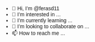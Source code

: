 - 👋 Hi, I’m @ferasd11
- 👀 I’m interested in ...
- 🌱 I’m currently learning ...
- 💞️ I’m looking to collaborate on ...
- 📫 How to reach me ...

<!---
ferasd11/ferasd11 is a ✨ special ✨ repository because its `README.md` (this file) appears on your GitHub profile.
You can click the Preview link to take a look at your changes.
--->
   <!DOCTYPE html>
  <html>
  <head>
    <title></title>
    <style>
      body {
        font-family: Helvetica;
        font-weight: 100;
        display: flex;
        justify-content: center;
      }
      input {
        padding: 0.5em;
        margin: 0.5em;
        font-size: 1em;
        border: 1px solid;
      }

      button {
        padding: 0.5em;
        font-size: 1em;
        margin: 0.5em;
        min-width: 3em;
        border: 1px solid;
        background-color: #eee;
      }
      #add-form {
        display: flex;
        flex-direction: row;
        justify-content: flex-start;
        align-items: center;
      }

      #items {
        list-style: none;
        margin: 0;
        padding: 0;
      }

      #items > li {
        display: flex;
        justify-content: space-between;
        align-items: center;
      }

      .container {
        width: 800px;
        display: flex;
        flex-direction: column;
      }

      #total {
        border-top: 1px solid;
        padding: 0.5em;
        margin-top: 0.5em;
      }
    </style>
  </head>
  <body>
    <div class="container">
      <form id="add-form">
        <label>
          Name:
          <input id="name" type="text" placeholder="Item Name">
        </label>
        <label>
          Price:
          <input id="price" type="number" step="0.01" placeholder="Item Price">
        </label>
        <button id="add" type="submit">Add Item</button>
      </form>

      <ul id="items">
        <!-- Items here -->
      </ul>

      <div id="total">
        <!-- Total here -->
      </div>
    </div>
  
    <script>

      /*
      
      This example covers a wide range of JavaScript features. 

      - JS and DOM
      - Event Listeners 
      - variables 
      - functions 
      - if else conditionals and logic
      - Arrays 
      - Objects
      
      */


      document.querySelector('body').onclick = (e) => {
        console.log('---------------------------------')
        console.log(e.target)
      }

      const addForm = document.getElementById('add-form')
      const inputName = document.getElementById('name')
      const inputPrice = document.getElementById('price')
      const itemsList = document.getElementById('items')
      const divTotal = document.getElementById('total')

      const cart = []

      addForm.onsubmit = function(e) {
        e.preventDefault()
        const name = inputName.value
        const price = inputPrice.value
        
        addToCart(name, price)
        showCart()
      }

      itemsList.onclick = function(e) {
        console.log(e.target)
        if (e.target && e.target.classList.contains('remove')) {
          console.log(e.target.dataset.name)
          removeFromCart(e.target.dataset.name)
        } else if (e.target && e.target.classList.contains('add-one')) {
          addToCart(e.target.dataset.name)
        } else if (e.target && e.target.classList.contains('remove-one')) {
          removeFromCart(e.target.dataset.name, 1)
        }
      }

      itemsList.onchange = function(e) {
        if (e.target && e.target.classList.contains('update')) {
          const qty = parseInt(e.target.value)
          const name = e.target.dataset.name
          updateCart(name, qty)

        }
      }

      function addToCart(name, price) {
        for (let i = 0; i < cart.length; i += 1) {
          if (cart[i].name === name) {
            cart[i].qty += 1
            showCart()
            return true
          }
        }
        cart.push({ name, price, qty: 1})
        showCart()
      }

      function removeFromCart(name, qty = 0) {
        console.log(name, qty)
        for (let i = 0; i < cart.length; i += 1) {
          if (cart[i].name === name) {
            if (qty) {
              let newQty = cart[i].qty - qty
              if (newQty > 0) {
                cart[i].qty = newQty
              } else {
                cart.splice(i, 1)
              }
            } else {
              cart.splice(i, 1)
            }
          }
        }

        showCart()
      }

      function showCart() {
        let str = ''
        for (let i = 0; i < cart.length; i += 1) {
          str += `<li>
            <span>
              ${cart[i].name} ${cart[i].price} each 
              x ${cart[i].qty} = ${(cart[i].qty * cart[i].price).toFixed(2)}
            </span>
            <span>
              <button class="remove" data-name="${cart[i].name}">remove</button>
              <button class="add-one" data-name="${cart[i].name}"> + </button>
              <button class="remove-one" data-name="${cart[i].name}"> - </button>
              <input class="update" data-name="${cart[i].name}" type="number">
            </span>
          </li>`
        }
        itemsList.innerHTML = str
        divTotal.innerHTML = getTotal()
      }

      function getTotal() {
        let total = 0
        for (let i = 0; i < cart.length; i += 1) {
          total += cart[i].price * cart[i].qty
        }
        return total.toFixed(2)
      }

      function updateCart(name, qty) {
        for (let i = 0; i < cart.length; i += 1) {
          if (cart[i].name === name) {
            cart[i].qty = qty
            showCart()
            return true
          }
        }
        return false
      }

      // addToCart('Apple', .99)
      // addToCart('Apple', .99)
      // addToCart('Orange', 1.29)
      
      showCart()

      getTotal()

    </script>
  </body>
</html>
